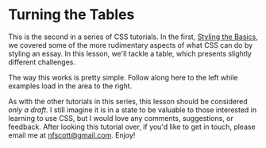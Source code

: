 ---
---

# Turning the Tables

This is the second in a series of CSS tutorials. In the first, <a href="../basics/">Styling the Basics</a>, we covered some of the more rudimentary aspects of what CSS can do by styling an essay. In this lesson, we'll tackle a table, which presents slightly different challenges.

The way this works is pretty simple. Follow along here to the left while examples load in the area to the right.

As with the other tutorials in this series, this lesson should be considered *only a draft*. I still imagine it is in a state to be valuable to those interested in learning to use CSS, but I would love any comments, suggestions, or feedback. After looking this tutorial over, if you'd like to get in touch, please email me at <a href="mailto:nfscott@gmail.com">nfscott@gmail.com</a>. Enjoy!
